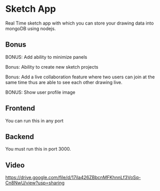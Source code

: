 # Sketch App
Real Time sketch app with which you can store your drawing data into mongoDB using nodejs.

## Bonus
BONUS: Add ability to minimize panels

Bonus: Ability to create new sketch projects

Bonus: Add a live collaboration feature where two users can join at the same time thus are able to see each other drawing live.

BONUS: Show user profile image

## Frontend
You can run this in any port

## Backend
You must run this in port 3000.

## Video
https://drive.google.com/file/d/17ila426ZBbcnMFKhnnLf3VoSq-Cn8NwU/view?usp=sharing